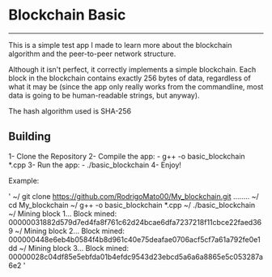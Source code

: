 # Blockchain Basic
***

This is a simple test app I made to learn more about the blockchain algorithm and the peer-to-peer network structure.

Although it isn't perfect, it correctly implements a simple blockchain. Each block in the
blockchain contains exactly 256 bytes of data, regardless of what it may be (since the app
only really works from the commandline, most data is going to be human-readable strings, but anyway).

The hash algorithm used is SHA-256

## Building

1- Clone the Repository
2- Compile the app:
    - g++ -o basic_blockchain *.cpp
3- Run the app:
    - ./basic_blockchain
4- Enjoy!

Example:

'
~/ git clone https://github.com/RodrigoMato00/My_blockchain.git
........
~/ cd My_blockchain
~/ g++ -o basic_blockchain *.cpp
~/ ./basic_blockchain
~/ Mining block 1...
Block mined: 00000031882d579d7ed4fa8f761c62d24bcae6dfa7237218f11cbce22faed369
~/ Mining block 2...
Block mined: 000000448e6eb4b0584f4b8d961c40e75deafae0706acf5cf7a61a792fe0e1dd
~/ Mining block 3...
Block mined: 00000028c04df85e5ebfda01b4efdc9543d23ebcd5a6a6a8865e5c053287a6e2
'